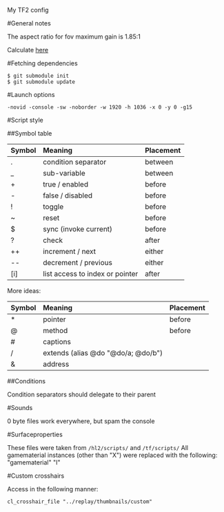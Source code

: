 My TF2 config

#General notes

The aspect ratio for fov maximum gain is 1.85:1

Calculate [here](http://www.rjdown.co.uk/projects/bfbc2/fovcalculator.php)

#Fetching dependencies

    $ git submodule init
    $ git submodule update

#Launch options

    -novid -console -sw -noborder -w 1920 -h 1036 -x 0 -y 0 -g15

#Script style

##Symbol table

|Symbol|Meaning                           |Placement|
|:--   |:--                               |:--      |
|.     |condition separator               |between  |
|_     |sub-variable                      |between  |
|+     |true / enabled                    |before   |
|-     |false / disabled                  |before   |
|!     |toggle                            |before   |
|~     |reset                             |before   |
|$     |sync (invoke current)             |before   |
|?     |check                             |after    |
|++    |increment / next                  |either   |
|--    |decrement / previous              |either   |
|[i]   |list access to index or pointer   |after    |

More ideas:

|Symbol|Meaning                           |Placement|
|:--   |:--                               |:--      |
|*     |pointer                           |before   |
|@     |method                            |before   |
|#     |captions                          |         |
|/     |extends (alias @do "@do/a; @do/b")|         |
|&     |address                           |         |

##Conditions

Condition separators should delegate to their parent

#Sounds

0 byte files work everywhere, but spam the console

#Surfaceproperties

These files were taken from `/hl2/scripts/` and `/tf/scripts/`
All gamematerial instances (other than "X") were replaced with the following:
    "gamematerial"	"I"

#Custom crosshairs

Access in the following manner:

    cl_crosshair_file "../replay/thumbnails/custom"
